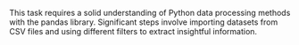 This task requires a solid understanding of Python data processing methods with the pandas library. Significant steps involve importing datasets from CSV files and using different filters to extract insightful information.
